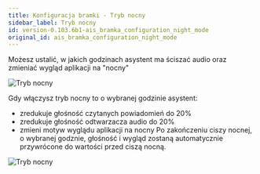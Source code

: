 ```yaml
---
title: Konfiguracja bramki - Tryb nocny
sidebar_label: Tryb nocny
id: version-0.103.6b1-ais_bramka_configuration_night_mode
original_id: ais_bramka_configuration_night_mode
---
```


Możesz ustalić, w jakich godzinach asystent ma ściszać audio oraz zmieniać wygląd aplikacji na "nocny"

![Tryb nocny](/AIS-docs/img/en/bramka/config_ais_dom_section5.png)


Gdy włączysz tryb nocny to o wybranej godzinie asystent:
* zredukuje głośność czytanych powiadomień do 20%
* zredukuje głośność odtwarzacza audio do 20%
* zmieni motyw wyglądu aplikacji na nocny
Po zakończeniu ciszy nocnej, o wybranej godznie, głośność i wygląd zostaną automatycznie przywrócone do wartości przed ciszą nocną.

![Tryb nocny](/AIS-docs/img/en/bramka/config_ais_dom_section5_2.png)

